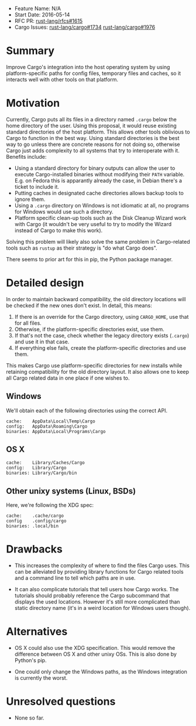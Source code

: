 - Feature Name: N/A
- Start Date: 2016-05-14
- RFC PR:
  [rust-lang/rfcs#1615](https://github.com/rust-lang/rfcs/pull/1615)
- Cargo Issues:
  [rust-lang/cargo#1734](https://github.com/rust-lang/cargo/issues/1734)
  [rust-lang/cargo#1976](https://github.com/rust-lang/cargo/issues/1976)

# Summary

Improve Cargo's integration into the host operating system by using
platform-specific paths for config files, temporary files and caches, so it
interacts well with other tools on that platform.

# Motivation

Currently, Cargo puts all its files in a directory named `.cargo` below the
home directory of the user. Using this proposal, it would reuse existing
standard directories of the host platform. This allows other tools oblivious to
Cargo to function in the best way. Using standard directories is the best way
to go unless there are concrete reasons for not doing so, otherwise Cargo just
adds complexity to all systems that try to interoperate with it. Benefits
include:

* Using a standard directory for binary outputs can allow the user to execute
  Cargo-installed binaries without modifying their `PATH` variable. E.g. on
  Fedora this is apparantly already the case, in Debian there's a ticket to
  include it.
* Putting caches in designated cache directories allows backup tools to ignore
  them.
* Using a `.cargo` directory on Windows is not idiomatic at all, no programs
  for Windows would use such a directory.
* Platform specific clean-up tools such as the Disk Cleanup Wizard work with
  Cargo (it wouldn't be very useful to try to modify the Wizard instead of
  Cargo to make this work).

Solving this problem will likely also solve the same problem in Cargo-related
tools such as `rustup` as their strategy is "do what Cargo does".

There seems to prior art for this in pip, the Python package manager.

# Detailed design

In order to maintain backward compatibility, the old directory locations will
be checked if the new ones don't exist. In detail, this means:

1. If there is an override for the Cargo directory, using `CARGO_HOME`, use
   that for all files.
2. Otherwise, if the platform-specific directories exist, use them.
3. If that's not the case, check whether the legacy directory exists (`.cargo`)
   and use it in that case.
4. If everything else fails, create the platform-specific directories and use
   them.

This makes Cargo use platform-specific directories for new installs while
retaining compatibility for the old directory layout. It also allows one to
keep all Cargo related data in one place if one wishes to.

## Windows

We'll obtain each of the following directories using the correct API.

```
cache:    AppData\Local\Temp\Cargo
config:   AppData\Roaming\Cargo
binaries: AppData\Local\Programs\Cargo
```

## OS X

```
cache:    Library/Caches/Cargo
config:   Library/Cargo
binaries: Library/Cargo/bin
```

## Other unixy systems (Linux, BSDs)

Here, we're following the XDG spec:

```
cache:    .cache/cargo
config    .config/cargo
binaries: .local/bin
```
# Drawbacks

* This increases the complexity of where to find the files Cargo uses. This can
  be alleviated by providing library functions for Cargo related tools and a
  command line to tell which paths are in use.

* It can also complicate tutorials that tell users how Cargo works. The
  tutorials should probably reference the Cargo subcommand that displays the
  used locations. However it's still more complicated than static directory
  name (it's in a weird location for Windows users though).

# Alternatives

* OS X could also use the XDG specification. This would remove the difference
  between OS X and other unixy OSs. This is also done by Python's pip.

* One could only change the Windows paths, as the Windows integration is
  currently the worst.

# Unresolved questions

* None so far.
